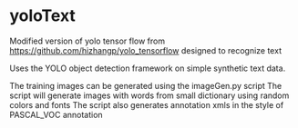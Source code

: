 # yoloText
Modified version of yolo tensor flow from https://github.com/hizhangp/yolo_tensorflow designed to recognize text

Uses the YOLO object detection framework on simple synthetic text data. 

The training images can be generated using the imageGen.py script
	The script will generate images with words from small dictionary using random colors and fonts
	The script also generates annotation xmls in the style of PASCAL_VOC annotation 